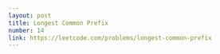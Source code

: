 ```yaml
---
layout: post
title: Longest Common Prefix
number: 14
link: https://leetcode.com/problems/longest-common-prefix
---
```

